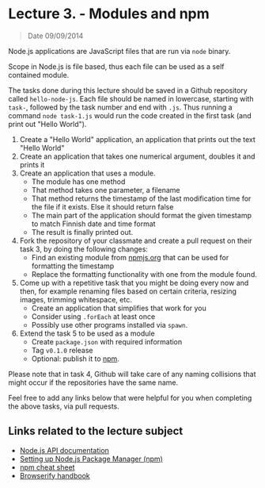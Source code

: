 # Lecture 3. - Modules and npm

> Date 09/09/2014

Node.js applications are JavaScript files that are run via `node` binary.

Scope in Node.js is file based, thus each file can be used as a self contained module.

The tasks done during this lecture should be saved in a Github repository called `hello-node-js`. Each file should be named in lowercase, starting with `task-`, followed by the task number and end with `.js`.
Thus running a command `node task-1.js` would run the code created in the first task (and print out "Hello World").

1. Create a "Hello World" application, an application that prints out the text "Hello World"
2. Create an application that takes one numerical argument, doubles it and prints it
3. Create an application that uses a module.
    - The module has one method
    - That method takes one parameter, a filename
    - That method returns the timestamp of the last modification time for the file if it exists. Else it should return false
    - The main part of the application should format the given timestamp to match Finnish date and time format
    - The result is finally printed out.
4. Fork the repository of your classmate and create a pull request on their task 3, by doing the following changes:
    - Find an existing module from [npmjs.org][npm] that can be used for formatting the timestamp
    - Replace the formatting functionality with one from the module found.
5. Come up with a repetitive task that you might be doing every now and then, for example renaming files based on certain criteria, resizing images, trimming whitespace, etc.
    - Create an application that simplifies that work for you
    - Consider using `.forEach` at least once
    - Possibly use other programs installed via `spawn`.
6. Extend the task 5 to be used as a module
    - Create `package.json` with required information
    - Tag `v0.1.0` release
    - Optional: publish it to [npm][].

Please note that in task 4, Github will take care of any naming collisions that might occur if the repositories have the same name.

Feel free to add any links below that were helpful for you when completing the above tasks, via pull requests.

## Links related to the lecture subject

* [Node.js API documentation][api]
* [Setting up Node.js Package Manager (npm)](http://paazmaya.com/setting-up-node.js-package-manager-npm "Setting up Node.js Package Manager (npm)")
* [npm cheat sheet](http://browsenpm.org/help "npm cheat sheet")
* [Browserify handbook](https://github.com/substack/browserify-handbook "how to build modular applications with browserify")

[npm]: https://www.npmjs.org/ "Node Packaged Modules"
[api]: http://nodejs.org/documentation/api/ "Node.js API Documentation"

